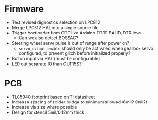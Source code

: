 # Firmware
* Test revised dignostics selection on LPC812
* Merge LPC812 HAL into a single source file
* Trigger bootloader from CDC like Arduino (1200 BAUD, DTR low)
    * Can we also detect BOSSAC?
* Steering wheel servo pulse is out of range after power on?
    * `servo_output_enable` should only be activated when gearbox servo configured, to prevent glitch before initialized properly?
* Button input via HAL (must be configurable)
* LED out separate IO than OUT15S?

# PCB

* TLC5940 footprint based on TI datasheet
* Increase spacing of solder bridge to minimum allowed (6mil? 8mil?)
* Increase via size where possible
* Design for stencil 5mil/0.12mm thick